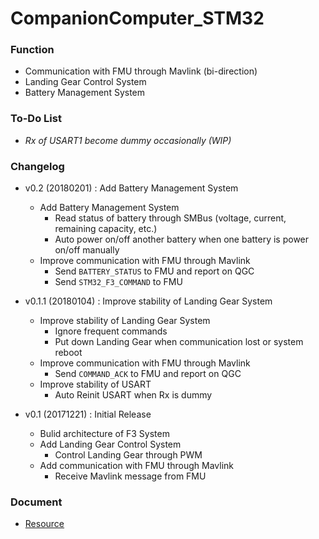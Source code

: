 # CompanionComputer_STM32

### Function
- Communication with FMU through Mavlink (bi-direction)
- Landing Gear Control System
- Battery Management System

### To-Do List
* *Rx of USART1 become dummy occasionally (WIP)*

### Changelog
* v0.2 (20180201) : Add Battery Management System
    + Add Battery Management System
        + Read status of battery through SMBus (voltage, current, remaining capacity, etc.)
        + Auto power on/off another battery when one battery is power on/off manually
    * Improve communication with FMU through Mavlink
        + Send `BATTERY_STATUS` to FMU and report on QGC
        + Send `STM32_F3_COMMAND` to FMU

* v0.1.1 (20180104) : Improve stability of Landing Gear System
    * Improve stability of Landing Gear System
        + Ignore frequent commands
        + Put down Landing Gear when communication lost or system reboot
    * Improve communication with FMU through Mavlink
        + Send `COMMAND_ACK` to FMU and report on QGC
    * Improve stability of USART
        + Auto Reinit USART when Rx is dummy

* v0.1 (20171221) : Initial Release
    + Bulid architecture of F3 System
    + Add Landing Gear Control System
        + Control Landing Gear through PWM
    + Add communication with FMU through Mavlink
        + Receive Mavlink message from FMU

### Document
* [Resource](Doc/Resource.md)